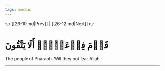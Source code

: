 ```yaml
---
tags: meccan
---
```


👈 [[26-10.md|Prev]] | [[26-12.md|Next]] 👉

# قَوۡمَ فِرۡعَوۡنَۚ أَلَا يَتَّقُونَ

The people of Pharaoh. Will they not fear Allah

---


